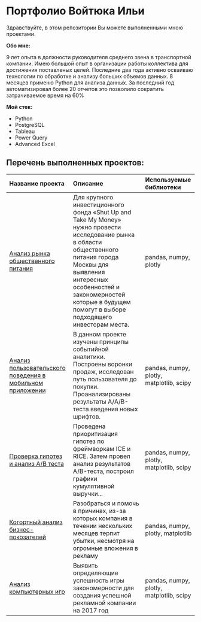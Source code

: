 # Портфолио Войтюка Ильи

Здравствуйте, в этом репозитории Вы можете выполненными мною проектами. 

**Обо мне:**

9 лет опыта в должности руководителя среднего звена в транспортной компании. Имею большой опыт в организации работы коллектива для достижения поставленых целей.  Последние два года активно осваиваю технологии по обработке и анализу больших объемов данных.  8 месяцев применю Python для анализа данных.  За последний год автоматизировал более 20 отчетов это позволило сократить затрачиваемое время на 60%

**Мой стек:**
- Python 
- PostgreSQL
- Tableau
- Power Query
- Advanced Excel 

## Перечень выполненных проектов:
|Название проекта| Описание | Используемые библиотеки |
|:------------------------|:-----------------|:--------------------| 
|[Анализ рынка общественного питания](https://github.com/VoytyukIlya/Portfolio/tree/main/Analysis_of_the_catering_market)|Для крупного инвестиционного фонда «Shut Up and Take My Money» нужно провести исследование рынка в области общественного питания города Москвы для выявления интересных особенностей и закономерностей которые в будущем помогут в выборе подходящего инвесторам места.|pandas, numpy, plotly|
|[Анализ пользовательского поведения в мобильном приложении](https://github.com/VoytyukIlya/Portfolio/tree/main/Analysis_o_%20user_behavior_in_a_mobile_application)|В данном проекте изучены принципы событийной аналитики. Построены воронки продаж, исследован путь пользователя до покупки. Проанализированы результаты A/А/B-теста введения новых шрифтов.|pandas, numpy, plotly, matplotlib, scipy|
|[Проверка гипотез и анализ А/В теста](https://github.com/VoytyukIlya/Portfolio/tree/main/A:B_test_analysis)|Проведена приоритизация гипотез по фреймворкам ICE и RICE. Затем провел анализ результатов A/B-теста, построил графики кумулятивной выручки...|pandas, numpy, plotly, matplotlib, scipy|
|[Когортный анализ бизнес-покозателей](Analysis_of_business_indicators) |Разобраться и помочь в причинах, из-за которых компания в течении нескольких месяцев терпит убытки, несмотря на огромные вложения в рекламу|pandas, numpy, plotly, matplotlib|
|[Анализ компьютерных игр](Analysis_of_computer_games)|Выявить определяющие успешность игры закономерности для создания успешной рекламной компании на 2017 год|pandas, numpy, plotly, matplotlib, scipy|
